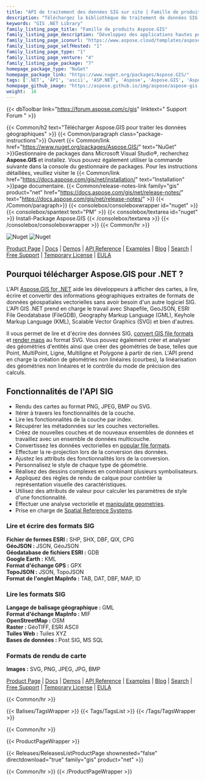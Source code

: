 ```yaml
---
title: "API de traitement des données SIG sur site | Famille de produits Aspose.GIS"
description: "Téléchargez la bibliothèque de traitement de données SIG pour lire, écrire et convertir Shapefile, GeoJSON, FIleGDB, KML et OSM XML, ainsi que pour restituer une carte à partir de formats pris en charge vers SVG."
keywords: "GIS .NET Library"
family_listing_page_title: "Famille de produits Aspose.GIS"
family_listing_page_description: "Développez des applications hautes performances pour créer, modifier et convertir des formats de fichiers SIG à l'aide de nos API natives pour .NET."
family_listing_page_iconurl: "https://www.aspose.cloud/templates/aspose/App_Themes/V3/images/gis/272x272/aspose_gis-for-net.png"
family_listing_page_selfHosted: "1"
family_listing_page_type: "1"
family_listing_page_venture: "4"
family_listing_page_package: "7"
homepage_package_type: "NuGet"
homepage_package_link: "https://www.nuget.org/packages/Aspose.GIS/"
tags: ['.NET', 'API', 'ascii', 'ASP.NET', 'Aspose', 'Aspose.GIS', 'Aspose.Total', 'Assembly', 'bmp', 'C#', 'Component', 'Conholdate', 'Conholdate.Total', 'Convert', 'Converter', 'cpg', 'csharp', 'dat', 'database', 'dbf', 'dbf', 'epsg', 'format', 'gdb', 'geojson', 'geojson-to-shape', 'geojson-to-topojson', 'geometries', 'geometry', 'geoprocessing', 'geotiff', 'gml', 'gpx', 'id', 'jpg', 'kml', 'Library', 'linq', 'map', 'Microsoft', 'mif', 'mvc', 'osm', 'png', 'postgis', 'qix', 'raster', 'render', 'rendering', 'services', 'shape-to-geojson', 'shapes', 'shp', 'shx', 'spatial', 'sqlserver', 'srid', 'svg', 'tab', 'tif', 'tiff', 'topojson', 'topojson-to-geojson', 'vector', 'VisualStudio', 'windows-forms', 'winforms', 'wkt', 'ESRI', 'Geography', 'Markup', 'Keyhole', 'MapInfo', 'OpenStreetMap', 'scalable', 'bitmap', 'graphics']
homepage_github_image: "https://aspose.github.io/img/aspose/aspose-gis.png"
weight:  16
---
```


{{< dbToolbar link="https://forum.aspose.com/c/gis" linktext=" Support Forum " >}}

{{< Common/h2 text="Télécharger Aspose.GIS pour traiter les données géographiques"  >}}
{{< Common/paragraph class="package-instructions">}}
Ouvert
{{< Common/link href="https://www.nuget.org/packages/Aspose.GIS/" text="NuGet"  >}}Gestionnaire de packages dans Microsoft Visual Studio®, recherchez <b>Aspose.GIS</b> et installez. Vous pouvez également utiliser la commande suivante dans la console du gestionnaire de packages. Pour les instructions détaillées, veuillez visiter le
{{< Common/link href="https://docs.aspose.com/gis/net/installation/" text="Installation"  >}}page documentaire.
{{< Common/release-notes-link family="gis" product="net" href="https://docs.aspose.com/gis/net/release-notes/" text="https://docs.aspose.com/gis/net/release-notes/"  >}}
{{< /Common/paragraph>}}
{{< consolebox/consoleboxwrapper id="nuget" >}}
       {{< consolebox/spantext text="PM" >}}
       {{< consolebox/textarea id="nuget" >}} Install-Package Aspose.GIS {{< /consolebox/textarea >}}
{{< /consolebox/consoleboxwrapper >}}
{{< Common/hr >}}

![Nuget](https://img.shields.io/nuget/v/Aspose.GIS) ![Nuget](https://img.shields.io/nuget/dt/Aspose.GIS?label=nuget%20downloads)

[Product Page](https://products.aspose.com/gis/net/) | [Docs](https://docs.aspose.com/gis/net/) | [Demos](https://products.aspose.app/gis/family) | [API Reference](https://reference.aspose.com/gis/net/) | [Examples](https://github.com/aspose-gis/Aspose.GIS-for-.NET) | [Blog](https://blog.aspose.com/category/gis/) | [Search](https://search.aspose.com/) | [Free Support](https://forum.aspose.com/c/gis) | [Temporary License](https://purchase.aspose.com/temporary-license) | [EULA](https://about.aspose.com/legal/eula/)

## Pourquoi télécharger Aspose.GIS pour .NET ?

L'API [Aspose.GIS for .NET](https://products.aspose.com/gis/net/) aide les développeurs à afficher des cartes, à lire, écrire et convertir des informations géographiques extraites de formats de données géospatiales vectorielles sans avoir besoin d'un autre logiciel SIG. L'API GIS .NET prend en charge le travail avec Shapefile, GeoJSON, ESRI File Geodatabase (FileGDB), Geography Markup Language (GML), Keyhole Markup Language (KML), Scalable Vector Graphics (SVG) et bien d'autres.

Il vous permet de lire et d'écrire des données SIG, [convert GIS file formats](https://docs.aspose.com/gis/net/conversion/) et [render maps](https://docs.aspose.com/gis/net/map-rendering/) au format SVG. Vous pouvez également créer et analyser des géométries d'entités ainsi que créer des géométries de base, telles que Point, MultiPoint, Ligne, Multiligne et Polygone à partir de rien. L'API prend en charge la création de géométries non linéaires (courbes), la linéarisation des géométries non linéaires et le contrôle du mode de précision des calculs.

## Fonctionnalités de l'API SIG

- Rendu des cartes au format PNG, JPEG, BMP ou SVG.
- Itérer à travers les fonctionnalités de la couche.
- Lire les fonctionnalités de la couche par index.
- Récupérer les métadonnées sur les couches vectorielles.
- Créez de nouvelles couches et de nouveaux ensembles de données et travaillez avec un ensemble de données multicouche.
- Convertissez les données vectorielles en [popular file formats](https://docs.aspose.com/gis/net/supported-file-formats/).
- Effectuer la re-projection lors de la conversion des données.
- Ajustez les attributs des fonctionnalités lors de la conversion.
- Personnalisez le style de chaque type de géométrie.
- Réalisez des dessins complexes en combinant plusieurs symbolisateurs.
- Appliquez des règles de rendu de calque pour contrôler la représentation visuelle des caractéristiques.
- Utilisez des attributs de valeur pour calculer les paramètres de style d'une fonctionnalité.
- Effectuer une analyse vectorielle et [manipulate geometries](https://docs.aspose.com/gis/net/geometry-types/).
- Prise en charge de [Spatial Reference Systems](https://docs.aspose.com/gis/net/spatial-reference-systems/).

### Lire et écrire des formats SIG

**Fichier de formes ESRI :** SHP, SHX, DBF, QIX, CPG\
**GéoJSON :** JSON, GéoJSON\
**Géodatabase de fichiers ESRI :** GDB\
**Google Earth :** KML\
**Format d'échange GPS :** GPX\
**TopoJSON :** JSON, TopoJSON\
**Format de l'onglet MapInfo :** TAB, DAT, DBF, MAP, ID

### Lire les formats SIG

**Langage de balisage géographique :** GML\
**Format d'échange MapInfo :** MIF\
**OpenStreetMap :** OSM\
**Raster :** GéoTIFF, ESRI ASCII\
**Tuiles Web :** Tuiles XYZ\
**Bases de données :** Post SIG, MS SQL

### Formats de rendu de carte

**Images :** SVG, PNG, JPEG, JPG, BMP

[Product Page](https://products.aspose.com/gis/net/) | [Docs](https://docs.aspose.com/gis/net/) | [Demos](https://products.aspose.app/gis/family) | [API Reference](https://reference.aspose.com/gis/net/) | [Examples](https://github.com/aspose-gis/Aspose.GIS-for-.NET) | [Blog](https://blog.aspose.com/category/gis/) | [Search](https://search.aspose.com/) | [Free Support](https://forum.aspose.com/c/gis) | [Temporary License](https://purchase.aspose.com/temporary-license) | [EULA](https://about.aspose.com/legal/eula/)

{{< Common/hr >}}

{{< Balises/TagsWrapper >}}
 {{< Tags/TagsList >}}
{{< /Tags/TagsWrapper >}}

{{< Common/hr >}}

{{< ProductPageWrapper >}}
<!-- ReleasesListProductPage-->
   {{< Releases/ReleasesListProductPage shownested="false"  directdownload="true" family="gis" product="net" >}}
<!-- /ReleasesListProductPage-->
{{< Common/hr >}}
{{< /ProductPageWrapper >}}


